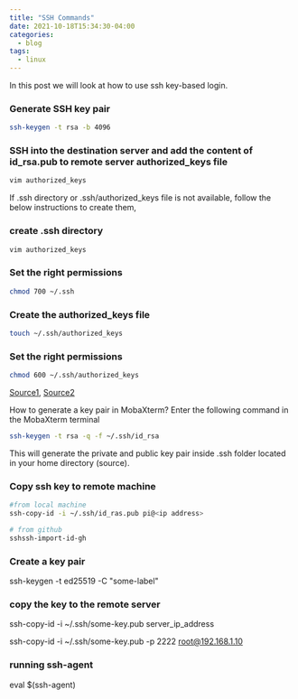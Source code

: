 ```yaml
---
title: "SSH Commands"
date: 2021-10-18T15:34:30-04:00
categories:
  - blog
tags:
  - linux
---
```

In this post we will look at how to use ssh key-based login.

### Generate SSH key pair
```bash
ssh-keygen -t rsa -b 4096
```

### SSH into the destination server and add the content of id_rsa.pub to remote server authorized_keys file
```bash
vim authorized_keys
```

If .ssh directory or .ssh/authorized_keys file is not available, follow the below instructions to create them,
### create .ssh directory
```bash
vim authorized_keys
```

### Set the right permissions
```bash
chmod 700 ~/.ssh
```

### Create the authorized_keys file
```bash
touch ~/.ssh/authorized_keys
```

### Set the right permissions
```bash
chmod 600 ~/.ssh/authorized_keys
```

[Source1](https://help.ubuntu.com/community/SSH/OpenSSH/Keys), [Source2](http://askubuntu.com/questions/466549/bash-home-user-ssh-authorized-keys-no-such-file-or-directory)

How to generate a key pair in MobaXterm?
Enter the following command in the MobaXterm terminal
```bash
ssh-keygen -t rsa -q -f ~/.ssh/id_rsa
```
This will generate the private and public key pair inside .ssh folder located in your home directory (source).

### Copy ssh key to remote machine
```bash
#from local machine
ssh-copy-id -i ~/.ssh/id_ras.pub pi@<ip address>

# from github
sshssh-import-id-gh
```
### Create a key pair
ssh-keygen -t ed25519 -C "some-label"

### copy the key to the remote server
ssh-copy-id -i ~/.ssh/some-key.pub server_ip_address

ssh-copy-id -i ~/.ssh/some-key.pub -p 2222 root@192.168.1.10 

### running ssh-agent
eval $(ssh-agent)